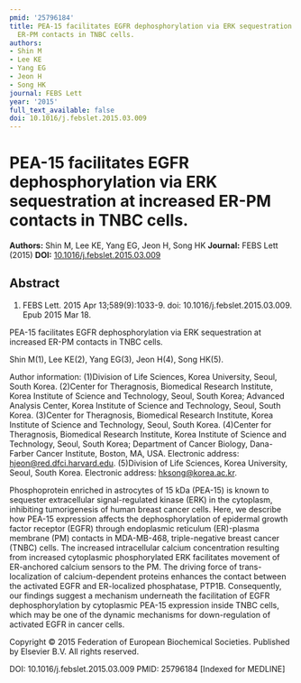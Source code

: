 ```yaml
---
pmid: '25796184'
title: PEA-15 facilitates EGFR dephosphorylation via ERK sequestration at increased
  ER-PM contacts in TNBC cells.
authors:
- Shin M
- Lee KE
- Yang EG
- Jeon H
- Song HK
journal: FEBS Lett
year: '2015'
full_text_available: false
doi: 10.1016/j.febslet.2015.03.009
---
```


# PEA-15 facilitates EGFR dephosphorylation via ERK sequestration at increased ER-PM contacts in TNBC cells.
**Authors:** Shin M, Lee KE, Yang EG, Jeon H, Song HK
**Journal:** FEBS Lett (2015)
**DOI:** [10.1016/j.febslet.2015.03.009](https://doi.org/10.1016/j.febslet.2015.03.009)

## Abstract

1. FEBS Lett. 2015 Apr 13;589(9):1033-9. doi: 10.1016/j.febslet.2015.03.009. Epub
 2015 Mar 18.

PEA-15 facilitates EGFR dephosphorylation via ERK sequestration at increased 
ER-PM contacts in TNBC cells.

Shin M(1), Lee KE(2), Yang EG(3), Jeon H(4), Song HK(5).

Author information:
(1)Division of Life Sciences, Korea University, Seoul, South Korea.
(2)Center for Theragnosis, Biomedical Research Institute, Korea Institute of 
Science and Technology, Seoul, South Korea; Advanced Analysis Center, Korea 
Institute of Science and Technology, Seoul, South Korea.
(3)Center for Theragnosis, Biomedical Research Institute, Korea Institute of 
Science and Technology, Seoul, South Korea.
(4)Center for Theragnosis, Biomedical Research Institute, Korea Institute of 
Science and Technology, Seoul, South Korea; Department of Cancer Biology, 
Dana-Farber Cancer Institute, Boston, MA, USA. Electronic address: 
hjeon@red.dfci.harvard.edu.
(5)Division of Life Sciences, Korea University, Seoul, South Korea. Electronic 
address: hksong@korea.ac.kr.

Phosphoprotein enriched in astrocytes of 15 kDa (PEA-15) is known to sequester 
extracellular signal-regulated kinase (ERK) in the cytoplasm, inhibiting 
tumorigenesis of human breast cancer cells. Here, we describe how PEA-15 
expression affects the dephosphorylation of epidermal growth factor receptor 
(EGFR) through endoplasmic reticulum (ER)-plasma membrane (PM) contacts in 
MDA-MB-468, triple-negative breast cancer (TNBC) cells. The increased 
intracellular calcium concentration resulting from increased cytoplasmic 
phosphorylated ERK facilitates movement of ER-anchored calcium sensors to the 
PM. The driving force of trans-localization of calcium-dependent proteins 
enhances the contact between the activated EGFR and ER-localized phosphatase, 
PTP1B. Consequently, our findings suggest a mechanism underneath the 
facilitation of EGFR dephosphorylation by cytoplasmic PEA-15 expression inside 
TNBC cells, which may be one of the dynamic mechanisms for down-regulation of 
activated EGFR in cancer cells.

Copyright © 2015 Federation of European Biochemical Societies. Published by 
Elsevier B.V. All rights reserved.

DOI: 10.1016/j.febslet.2015.03.009
PMID: 25796184 [Indexed for MEDLINE]
